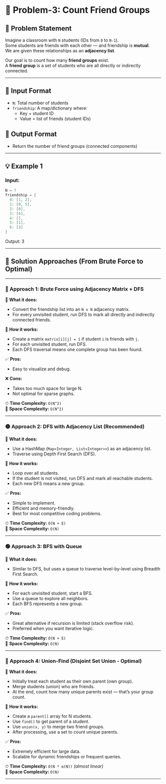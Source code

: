 # 👥 Problem-3: Count Friend Groups 

## 📘 Problem Statement

Imagine a classroom with `N` students (IDs from `0` to `N-1`).  
Some students are friends with each other — and friendship is **mutual**.  
We are given these relationships as an **adjacency list**.

Our goal is to count how many **friend groups** exist.  
A **friend group** is a set of students who are all directly or indirectly connected.

---

## 🔢 Input Format

- `N`: Total number of students
- `friendship`: A map/dictionary where:
  - Key = student ID
  - Value = list of friends (student IDs)

## 🎯 Output Format

- Return the number of friend groups (connected components)

---

## 💡 Example 1

### Input:
```java
N = 7
friendship = {
  0: [1, 2],
  1: [0, 5],
  2: [0],
  3: [6],
  4: [],
  5: [1],
  6: [3]
}
```

Output:
3


---

## 🧠 Solution Approaches (From Brute Force to Optimal)

---

### 🔴 Approach 1: Brute Force using Adjacency Matrix + DFS

📌 **What it does:**
- Convert the friendship list into an `N x N` adjacency matrix.
- For every unvisited student, run DFS to mark all directly and indirectly connected friends.

🧪 **How it works:**
- Create a matrix `matrix[i][j] = 1` if student `i` is friends with `j`.
- For each unvisited student, run DFS.
- Each DFS traversal means one complete group has been found.

✅ **Pros:**
- Easy to visualize and debug.

❌ **Cons:**
- Takes too much space for large N.
- Not optimal for sparse graphs.

⏱ **Time Complexity:** `O(N^2)`  
🧠 **Space Complexity:** `O(N^2)`

---

### 🟡 Approach 2: DFS with Adjacency List (Recommended)

📌 **What it does:**
- Use a HashMap (`Map<Integer, List<Integer>>`) as an adjacency list.
- Traverse using Depth First Search (DFS).

🧪 **How it works:**
- Loop over all students.
- If the student is not visited, run DFS and mark all reachable students.
- Each new DFS means a new group.

✅ **Pros:**
- Simple to implement.
- Efficient and memory-friendly.
- Best for most competitive coding problems.

⏱ **Time Complexity:** `O(N + E)`  
🧠 **Space Complexity:** `O(N)`

---

### 🟢 Approach 3: BFS with Queue

📌 **What it does:**
- Similar to DFS, but uses a queue to traverse level-by-level using Breadth First Search.

🧪 **How it works:**
- For each unvisited student, start a BFS.
- Use a queue to explore all neighbors.
- Each BFS represents a new group.

✅ **Pros:**
- Great alternative if recursion is limited (stack overflow risk).
- Preferred when you want iterative logic.

⏱ **Time Complexity:** `O(N + E)`  
🧠 **Space Complexity:** `O(N)`

---

### 🔵 Approach 4: Union-Find (Disjoint Set Union - Optimal)

📌 **What it does:**
- Initially treat each student as their own parent (own group).
- Merge students (union) who are friends.
- At the end, count how many unique parents exist — that’s your group count.

🧪 **How it works:**
- Create a `parent[]` array for N students.
- Use `find()` to get parent of a student.
- Use `union(x, y)` to merge two friend groups.
- After processing, use a set to count unique parents.

✅ **Pros:**
- Extremely efficient for large data.
- Scalable for dynamic friendships or frequent queries.

⏱ **Time Complexity:** `O(N * α(N))` *(almost linear)*  
🧠 **Space Complexity:** `O(N)`

---
